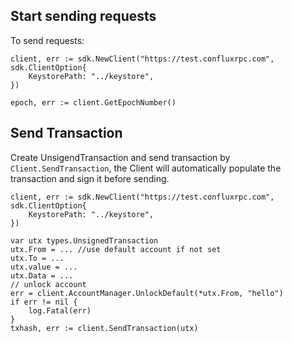 Start sending requests
----------------------

To send requests:
```golang
client, err := sdk.NewClient("https://test.confluxrpc.com", sdk.ClientOption{
    KeystorePath: "../keystore",
})

epoch, err := client.GetEpochNumber()
```

Send Transaction
----------------------
Create UnsigendTransaction and send transaction by `Client.SendTransaction`, the Client will automatically populate the transaction and sign it before sending.

```golang
client, err := sdk.NewClient("https://test.confluxrpc.com", sdk.ClientOption{
    KeystorePath: "../keystore",
})

var utx types.UnsignedTransaction
utx.From = ... //use default account if not set
utx.To = ...
utx.value = ...
utx.Data = ...
// unlock account 
err = client.AccountManager.UnlockDefault(*utx.From, "hello")
if err != nil {
	log.Fatal(err)
}
txhash, err := client.SendTransaction(utx)
```

